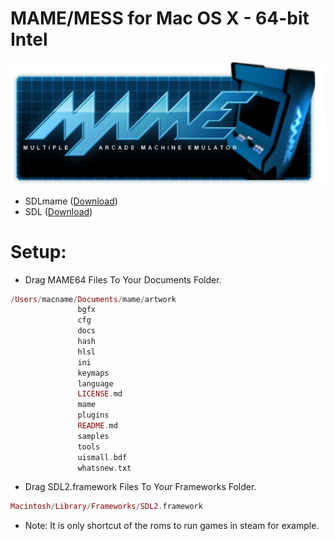 MAME/MESS for Mac OS X - 64-bit Intel
=======

![alt text](https://github.com/MameMess/MAME-MESS-for-Mac-OS-X/blob/master/MAME.png?raw=true "Screenshot")


* SDLmame ([Download](http://sdlmame.lngn.net))
* SDL ([Download](http://www.libsdl.org))

Setup:
======= 
* Drag MAME64 Files To Your Documents Folder.

```elixir
/Users/macname/Documents/mame/artwork
               bgfx
               cfg
               docs
               hash
               hlsl
               ini
               keymaps
               language
               LICENSE.md
               mame
               plugins
               README.md
               samples
               tools
               uismall.bdf
               whatsnew.txt
```
* Drag SDL2.framework Files To Your Frameworks Folder.
```elixir
Macintosh/Library/Frameworks/SDL2.framework
```

* Note: 
It is only shortcut of the roms to run games in steam for example.
